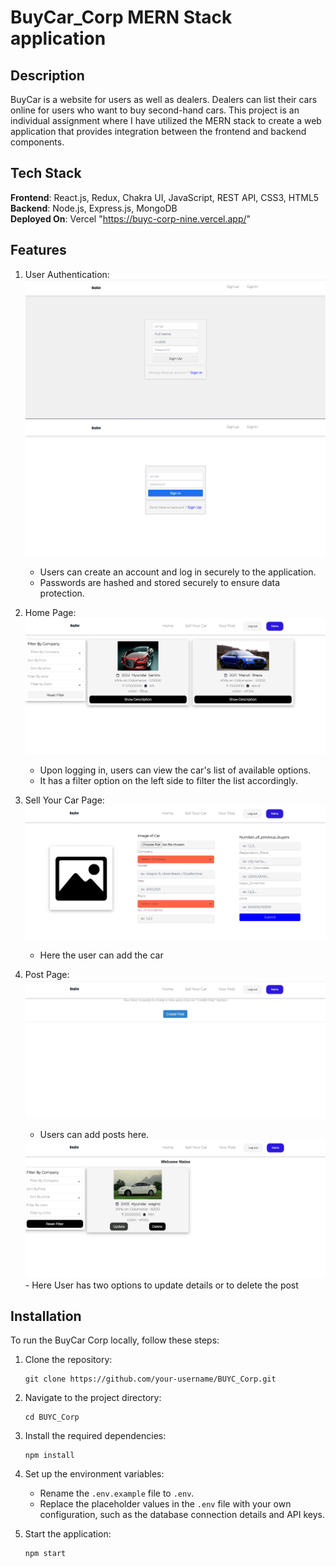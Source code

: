 # BuyCar_Corp MERN Stack application

## Description
BuyCar is a website for users as well as dealers. Dealers can list their cars online for users who want to buy second-hand cars. This project is an individual assignment where I have utilized the MERN stack to create a web application that provides integration between the frontend and backend components.


## Tech Stack
**Frontend**: React.js, Redux, Chakra UI, JavaScript, REST API, CSS3, HTML5  
**Backend**: Node.js, Express.js, MongoDB  
**Deployed On**: Vercel
"https://buyc-corp-nine.vercel.app/"

## Features

1. User Authentication:
   <img src="./Images/signup.png" alt="signup" />
   <img src="./Images/signin.png" alt="signing" />
   - Users can create an account and log in securely to the application.
   - Passwords are hashed and stored securely to ensure data protection.

3. Home Page:
   <img src="./Images/Homepage.png" alt="HomePage" />
   - Upon logging in, users can view the car's list of available options.
   - It has a filter option on the left side to filter the list accordingly.

5. Sell Your Car Page:
   <img src="./Images/sellYourCarPage.png" alt="sell Page" />
   - Here the user can add the car
      
7. Post Page:
   <img src = "./Images/CreatePost.png" alt="Create Post"/>
   - Users can add posts here.
   <img src="Images/Posts.png" alt="Posts" />
   - Here User has two options to update details or to delete the post
     

## Installation

To run the BuyCar Corp locally, follow these steps:

1. Clone the repository:

   ```
   git clone https://github.com/your-username/BUYC_Corp.git
   ```

2. Navigate to the project directory:

   ```
   cd BUYC_Corp
   ```

3. Install the required dependencies:

   ```
   npm install
   ```

4. Set up the environment variables:
   - Rename the `.env.example` file to `.env`.
   - Replace the placeholder values in the `.env` file with your own configuration, such as the database connection details and API keys.

5. Start the application:

   ```
   npm start
   ```



  
